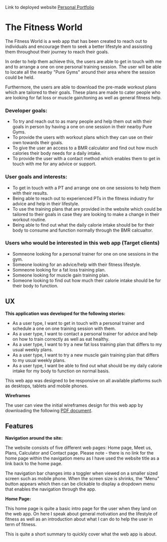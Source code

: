 Link to deployed website [Personal Portfolio](https://firash94.github.io/Interactive-Frontend-Development-Milestone-Project-/index.html)  
     
# The Fitness World

The Fitness World is a web app that has been created to reach out to individuals and encourage them to seek a better lifestyle and assissting them throughout their journey to reach their goals.

In order to help them achieve this, the users are able to get in touch with me and to arrange a one on one personal training session. The user will be able to locate all the nearby "Pure Gyms" around their area where the session could be held.

Furthermore, the users are able to download the pre-made workout plans which are tailored to their goals. These plans are made to cater people who are looking for fat loss or muscle gain/toning as well as general fitness help.


### Developer goals:

-	To try and reach out to as many people and help them out with their goals in person by having a one on one session in their nearby Pure Gyms.
-	To provide the users with workout plans which they can use on their own towards their goals.
-   To give the user an access to a BMR calculator and find out how much calories their body needs for a daily intake.
-	To provide the user with a contact method which enables them to get in touch with me for any advice or support.

### User goals and interests:


- 	To get in touch with a PT and arrange one on one sessions to help them with their results.
-	Being able to reach out to experienced PTs in the fitness industry for advice and help in their lifestyle.
-	To use the training plans that are provided in the website which could be tailored to their goals in case they are looking to make a change in their workout routine.
-	Being able to find out what the daily calorie intake should be for their body to consume and function normally through the BMR calcualtor.

### Users who would be interested in this web app (Target clients)


- 	Somneone looking for a personal trainer for one on one sessions in the gym.
-	Someone looking for an advice/help with their fitness lifestyle.
- 	Somneone looking for a fat loss training plan.
-	Someone looking for muscle gain training plan.
-	Someone looking to find out how much their calorie intake should be for their body to function.


## UX

**This application was developed for the following stories:**


-	As a user type, I want to get in touch with a personal trainer and schedule a one on one training session with them.
-	As a user type, I want to contact a personal trainer for advice and help on how to train correctly as well as eat healthy.
-	As a user type, I want to try a new fat loss training plan that differs to my usual weekly plans.
-	As a user type, I want to try a new muscle gain training plan that differs to my usual weekly plans.
-	As a user type, I want be able to find out what should be my daily calorie intake for my body to function on normal basis.

This web app was designed to be responsive on all available platforms such as desktops, tablets and mobile phones.



**Wireframes**


The user can view the initial wireframes design for this web app by downloading the following [PDF document](https://pdfhost.io/v/tKbBzz6m_Wireframespdf.pdf).

## Features



**Navigation around the site:**

The website consists of five different web pages: Home page, Meet us, Plans, Calculator and Contact page. 
Please note - there is no link for the home page within the navigation menu as I have used the website title as a link back to the home page.

The navigation bar changes into a toggler when viewed on a smaller sized screen such as mobile phone. 
When the screen size is shrinks, the “Menu” button appears which then can be clickable to display a dropdown menu that enables the navigation through the app.


**Home Page:**

This home page is quite a basic intro page for the user when they land on the web app. On here I speak about general motivation and the lifestyle of fitness as well as an introduction about what I can do to help the user in term of fitness.

This is quite a short summary to quickly cover what the web app is about.
